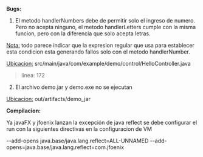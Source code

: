 <b>Bugs:</b>

  1) El metodo handlerNumbers debe de permitir solo
  el ingreso de numero. Pero no acepta ninguno,
  el metodo handlerLetters cumple con la misma
  funcion, pero con la diferencia que solo acepta
  letras.

  <u>Nota:</u> todo parece indicar que la expresion
  regular que usa para establecer esta condicion esta
  generando fallos solo con el metodo handlerNumber.

  <u>Ubicacion:</u> src/main/java/com/example/demo/control/HelloController.java
  >linea: 172

  2) El archivo demo.jar y demo.exe no se ejecutan

  <u>Ubicacion:</u> out/artifacts/demo_jar


<b>Compilacion:</b>
 
Ya javaFX y jfoenix lanzan la excepción de java reflect
se debe configurar el run con la siguientes directivas 
en la configuracion de VM

--add-opens java.base/java.lang.reflect=ALL-UNNAMED
--add-opens=java.base/java.lang.reflect=com.jfoenix

